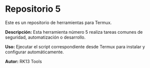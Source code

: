 # Repositorio 5

Este es un repositorio de herramientas para Termux.

**Descripción:** Esta herramienta número 5 realiza tareas comunes de seguridad, automatización o desarrollo.

**Uso:** Ejecutar el script correspondiente desde Termux para instalar y configurar automáticamente.

**Autor:** RK13 Tools
